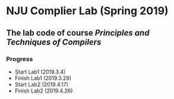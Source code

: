 # NJU Complier Lab (Spring 2019)
## The lab code of course *Principles and Techniques of Compilers* 
### Progress
- Start Lab1 (2019.3.4)
- Finish Lab1 (2019.3.29)
- Start Lab2 (2019.4.17)
- Finish Lab2 (2019.4.26)
